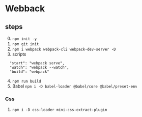 # Webback

## steps

0. `npm init -y`
1. `npm git init`
2. `npm i webpack webpack-cli webpack-dev-server -D`
3. scripts

```
  "start": "webpack serve",
  "watch": "webpack --watch",
  "build": "webpack"
```

4. `npm run build`
5. Babel `npm i -D babel-loader @babel/core @babel/preset-env`

### Css

1. `npm i -D css-loader mini-css-extract-plugin`
